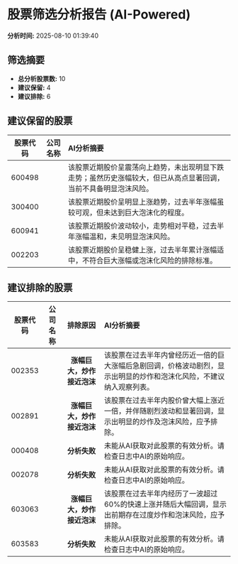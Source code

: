 # 股票筛选分析报告 (AI-Powered)

**分析时间:** 2025-08-10 01:39:40

## 筛选摘要

- **总分析股票数:** 10
- **建议保留:** 4
- **建议排除:** 6

## 建议保留的股票

| 股票代码 | 公司名称 | AI分析摘要 |
|:---:|:---:|:---|
| 600498 |  | 该股票近期股价呈震荡向上趋势，未出现明显下跌走势；虽然历史涨幅较大，但已从高点显著回调，当前不具备明显泡沫风险。 |
| 300400 |  | 该股票近期股价呈明显上涨趋势，过去半年涨幅虽较可观，但未达到巨大泡沫化的程度。 |
| 600941 |  | 该股票近期股价波动较小，走势相对平稳，过去半年涨幅温和，未见明显泡沫风险。 |
| 002203 |  | 该股票近期股价呈稳健上涨，过去半年累计涨幅适中，不符合巨大涨幅或泡沫化风险的排除标准。 |

## 建议排除的股票

| 股票代码 | 公司名称 | 排除原因 | AI分析摘要 |
|:---:|:---:|:---:|:---|
| 002353 |  | **涨幅巨大，炒作接近泡沫** | 该股票在过去半年内曾经历近一倍的巨大涨幅后急剧回调，价格波动剧烈，显示出明显的炒作和泡沫化风险，不建议纳入观察列表。 |
| 002891 |  | **涨幅巨大，炒作接近泡沫** | 该股票在过去半年内股价曾大幅上涨近一倍，并伴随剧烈波动和显著回调，显示出明显的炒作及泡沫风险，应予排除。 |
| 000408 |  | **分析失败** | 未能从AI获取对此股票的有效分析。请检查日志中AI的原始响应。 |
| 002078 |  | **分析失败** | 未能从AI获取对此股票的有效分析。请检查日志中AI的原始响应。 |
| 603063 |  | **涨幅巨大，炒作接近泡沫** | 该股票在过去半年内经历了一波超过60%的快速上涨并随后大幅回调，显示出前期存在过度炒作和泡沫风险，应予排除。 |
| 603583 |  | **分析失败** | 未能从AI获取对此股票的有效分析。请检查日志中AI的原始响应。 |
